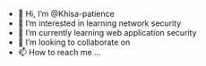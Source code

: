 - 👋 Hi, I’m @Khisa-patience
- 👀 I’m interested in learning network security
- 🌱 I’m currently learning web application security
- 💞️ I’m looking to collaborate on 
- 📫 How to reach me ...

<!---
Khisa-patience/Khisa-patience is a ✨ special ✨ repository because its `README.md` (this file) appears on your GitHub profile.
You can click the Preview link to take a look at your changes.
--->
